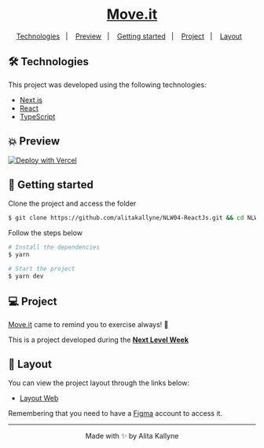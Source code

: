 
<h1 align="center">
      <a href="#" alt="site do ecoleta">Move.it</a>
</h1>


<p align="center">
  <a href="#technologies">Technologies</a>&nbsp;&nbsp;&nbsp;|&nbsp;&nbsp;&nbsp;
  <a href="#-preview">Preview</a>&nbsp;&nbsp;&nbsp;|&nbsp;&nbsp;&nbsp;
  <a href="#-layout">Getting started</a>&nbsp;&nbsp;&nbsp;|&nbsp;&nbsp;&nbsp;
  <a href="#-project">Project</a>&nbsp;&nbsp;&nbsp;|&nbsp;&nbsp;&nbsp;
  <a href="#-layout">Layout</a>&nbsp;&nbsp;&nbsp;
</p>

## 🛠  Technologies

This project was developed using the following technologies:

- [Next.js](https://nextjs.org/)
- [React](https://reactjs.org)
- [TypeScript](https://www.typescriptlang.org/)

##  💥 Preview

[![Deploy with Vercel](https://vercel.com/button)](https://moveit-khaki-eight.vercel.app/)

## 🚀 Getting started
Clone the project and access the folder

```bash
$ git clone https://github.com/alitakallyne/NLW04-ReactJs.git && cd NLW04-ReactJs-main
```

Follow the steps below
```bash
# Install the dependencies
$ yarn

# Start the project
$ yarn dev
```
## 💻 Project

[Move.it](https://move-it-guilhermecapitao.vercel.app/) came to remind you to exercise always! 💜 

This is a project developed during the **[Next Level Week](https://nextlevelweek.com/)**

## 🎨 Layout
You can view the project layout through the links below:
- [Layout Web](https://www.figma.com/file/ge20pu3ofMOKoliUyKx1Nl/Move.it-1.0) 

Remembering that you need to have a [Figma](http://figma.com/) account to access it.

---

<p align="center">Made with ✨  by Alita Kallyne</p>
